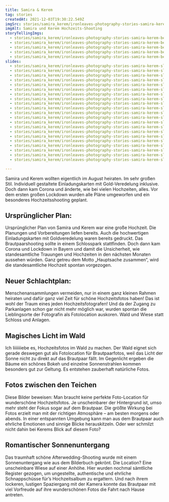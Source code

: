 ```yaml
---
title: Samira & Kerem
tag: stories
createdAt: 2021-12-03T19:30:22.549Z
imgSrc: stories/samira_kerem/ironleaves-photography-stories-samira-kerem.jpg
imgAlt: Samira und Kerem Hochzeits-Shooting
storyTellingImgs:
  - stories/samira_kerem/ironleaves-photography-stories-samira-kerem-beitrag-ablauf-wald-schnappschuss-ungestellt-authentisch-hochzeitsfoto.jpg
  - stories/samira_kerem/ironleaves-photography-stories-samira-kerem-beitrag-ablauf-wald-tanz-licht-schatten.jpg
  - stories/samira_kerem/ironleaves-photography-stories-samira-kerem-beitrag-ablauf-magisches-natuerliches-licht-hochzeitsfoto.jpg
  - stories/samira_kerem/ironleaves-photography-stories-samira-kerem-beitrag-ablauf-hochzeitslocation-teiche-licht.jpg
  - stories/samira_kerem/ironleaves-photography-stories-samira-kerem-beitrag-ablauf-sonnenuntergang-wiese-fotolocation.jpg
slides:
  - stories/samira_kerem/ironleaves-photography-stories-samira-kerem-slider-wald-ungestellt-momentaufnahme.jpg
  - stories/samira_kerem/ironleaves-photography-stories-samira-kerem-slider-autoschmuck-mercedes-sonnenuntergang.jpg
  - stories/samira_kerem/ironleaves-photography-stories-samira-kerem-slider-kuss-sonnenuntergang.jpg
  - stories/samira_kerem/ironleaves-photography-stories-samira-kerem-slider-autoschmuck-rosen.jpg
  - stories/samira_kerem/ironleaves-photography-stories-samira-kerem-slider-wald-verliebt.jpg
  - stories/samira_kerem/ironleaves-photography-stories-samira-kerem-slider-blick-in-die-augen.jpg
  - stories/samira_kerem/ironleaves-photography-stories-samira-kerem-slider-braeutigam-blumenschmuck-anstecker.jpg
  - stories/samira_kerem/ironleaves-photography-stories-samira-kerem-slider-braut-authentisch-natuerlich.jpg
  - stories/samira_kerem/ironleaves-photography-stories-samira-kerem-slider-brautkleid-prinzessin.jpg
  - stories/samira_kerem/ironleaves-photography-stories-samira-kerem-slider-kuss-wiese-sonnenuntergang.jpg
  - stories/samira_kerem/ironleaves-photography-stories-samira-kerem-slider-lens-flare.jpg
  - stories/samira_kerem/ironleaves-photography-stories-samira-kerem-slider-lensflare.jpg
  - stories/samira_kerem/ironleaves-photography-stories-samira-kerem-slider-naehe-vertraulichkeit.jpg
  - stories/samira_kerem/ironleaves-photography-stories-samira-kerem-slider-ringe-detailansicht.jpg
  - stories/samira_kerem/ironleaves-photography-stories-samira-kerem-slider-sonnenuntergang-kuss.jpg
  - stories/samira_kerem/ironleaves-photography-stories-samira-kerem-slider-sonnenuntergang-wiese.jpg
  - stories/samira_kerem/ironleaves-photography-stories-samira-kerem-slider-tanz-ungestellt.jpg
  - stories/samira_kerem/ironleaves-photography-stories-samira-kerem-slider-wald-natuerliches-licht.jpg
  - stories/samira_kerem/ironleaves-photography-stories-samira-kerem-slider-wald-panorama.jpg
  - stories/samira_kerem/ironleaves-photography-stories-samira-kerem-slider-wald-schnappschuss.jpg
  - stories/samira_kerem/ironleaves-photography-stories-samira-kerem-slider-wald-shooting.jpg

---
```

Samira und Kerem wollten eigentlich im August heiraten. Im sehr großen Stil. Individuell gestaltete Einladungskarten mit Gold-Veredelung inklusive. Doch dann kam Corona und änderte, wie bei vielen Hochzeiten, alles. Vor dem ersten großen Lockdown wurden alle Pläne umgeworfen und ein besonderes Hochzeitsshooting geplant.
<!--more-->
## Ursprünglicher Plan:

Ursprünglicher Plan von Samira und Kerem war eine große Hochzeit. Die Planungen und Vorbereitungen liefen bereits. Auch die hochwertigen Einladungskarten mit Goldveredelung waren bereits gedruckt. Das Brautpaarshooting sollte in einem Schlosspark stattfinden. Doch dann kam Corona und Lockdown in Bayern und damit die Unsicherheit, wie standesamtliche Trauungen und Hochzeiten in den nächsten Monaten aussehen würden. Ganz getreu dem Motto „Hauptsache zusammen“, wird die standesamtliche Hochzeit spontan vorgezogen. 

## Neuer Schlachtplan:

Menschenansammlungen vermeiden, nur in einem ganz kleinen Rahmen heiraten und dafür ganz viel Zeit für schöne Hochzeitsfotos haben! Das ist wohl der Traum eines jeden Hochzeitsfotografen! Und da der Zugang zu Parkanlagen schon gar nicht mehr möglich war, wurden spontan die Lieblingsorte der Fotografin als Fotolocation auskoren. Wald und Wiese statt Schloss und Anlagen.

## Magisches Licht im Wald

Ich liiiiiiiebe es, Hochzeitsfotos im Wald zu machen. Der Wald eignet sich gerade deswegen gut als Fotolocation für Brautpaarfotos, weil das Licht der Sonne nicht zu direkt auf das Brautpaar fällt. Im Gegenlicht ergeben die Bäume ein schönes Bokeh und einzelne Sonnenstrahlen kommen besonders gut zur Geltung. Es entstehen zauberhaft natürliche Fotos.

## Fotos zwischen den Teichen

Diese Bilder beweisen: Man braucht keine perfekte Foto-Location für wunderschöne Hochzeitsfotos. Je unscheinbarer der Hintergrund ist, umso mehr steht der Fokus sogar auf dem Brautpaar. Die größte Wirkung bei Fotos erzielt man mit der richtigen Atmosphäre – am besten morgens oder abends. In einer entspannten Umgebung kann man aus dem Brautpaar auch ehrliche Emotionen und sinnige Blicke herauskitzeln. Oder wer schmilzt nicht dahin bei Kerems Blick auf diesem Foto?

## Romantischer Sonnenuntergang

Das traumhaft schöne Afterwedding-Shooting wurde mit einem Sonnenuntergang wie aus dem Bilderbuch gekrönt. Die Location? Eine unscheinbare Wiese auf einer Anhöhe. Hier wurden nochmal sämtliche Register gezogen, um ungestellte, authentische und ehrliche Schnappschüsse für’s Hochzeitsalbum zu ergattern. Und nach ihrem lockeren, lustigen Spaziergang mit der Kamera konnte das Brautpaar mit viel Vorfreude auf ihre wunderschönen Fotos die Fahrt nach Hause antreten.
